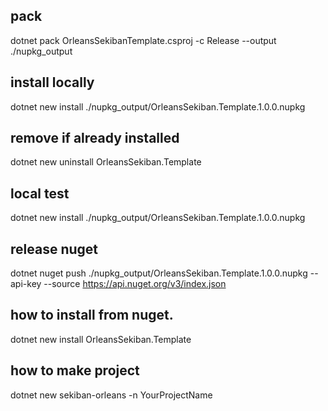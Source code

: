 

## pack

dotnet pack OrleansSekibanTemplate.csproj -c Release --output ./nupkg_output   

## install locally

dotnet new install ./nupkg_output/OrleansSekiban.Template.1.0.0.nupkg   

## remove if already installed
dotnet new uninstall OrleansSekiban.Template  

## local test
dotnet new install ./nupkg_output/OrleansSekiban.Template.1.0.0.nupkg 

## release nuget
dotnet nuget push ./nupkg_output/OrleansSekiban.Template.1.0.0.nupkg --api-key <YOURKEY> --source https://api.nuget.org/v3/index.json

## how to install from nuget.
dotnet new install OrleansSekiban.Template

## how to make project
dotnet new sekiban-orleans -n YourProjectName